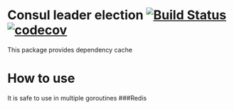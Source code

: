 Consul leader election
[![Build Status](https://travis-ci.org/dmitriyGarden/go-cacher.svg?branch=master)](https://travis-ci.org/dmitriyGarden/go-cahcer)
[![codecov](https://codecov.io/gh/dmitriyGarden/go-cacher/branch/master/graph/badge.svg)](https://codecov.io/gh/dmitriyGarden/go-cacher)
======================

This package provides dependency cache

 How to use
 ==========
 
 It is safe to use in multiple goroutines
 ###Redis
 

